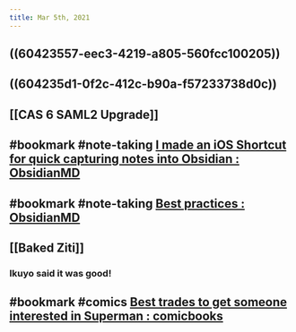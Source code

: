 ```yaml
---
title: Mar 5th, 2021
---
```


## ((60423557-eec3-4219-a805-560fcc100205))
## ((604235d1-0f2c-412c-b90a-f57233738d0c))
## [[CAS 6 SAML2 Upgrade]]
## #bookmark #note-taking [I made an iOS Shortcut for quick capturing notes into Obsidian : ObsidianMD](https://www.reddit.com/r/ObsidianMD/comments/lybjsl/i_made_an_ios_shortcut_for_quick_capturing_notes/)
## #bookmark #note-taking [Best practices : ObsidianMD](https://www.reddit.com/r/ObsidianMD/comments/lxq1r8/best_practices/)
## [[Baked Ziti]]
### Ikuyo said it was good!
## #bookmark #comics [Best trades to get someone interested in Superman : comicbooks](https://www.reddit.com/r/comicbooks/comments/4vdsqn/best_trades_to_get_someone_interested_in_superman/?utm_source=share&utm_medium=ios_app&utm_name=iossmf)
